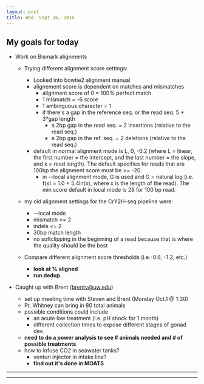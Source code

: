 ```yaml
---
layout: post
title: Wed. Sept 26, 2018
---
```


## My goals for today  
* Work on Bismark alignments  
	- Trying different alignment score settings:  
		- Looked into bowtie2 alignment manual  
		- alignement score is dependent on matches and mismatches  
			- alignment score of 0 = 100% perfect match  
			- 1 mismatch = -6 score  
			- 1 ambinguous character = 1  
			- if there's a gap in the reference seq. or the read seq: 5 + 3*gap length  
				- a 2bp gap in the read seq. = 2 insertions (relative to the read seq.)  
				- a 2bp gap in the ref. seq. = 2 deletions (relative to the read seq.)  
		- default in normal alignment mode is L, 0, -0.2 (where L = linear, the first number = the intercept, and the last number = the slope, and x = read length). The default specifies for reads that are 100bp the alignment score must be >= -20.   
			- in --local alignment mode, G is used and G = natural log (i.e. f(x) = 1.0 + 5.4ln(x), where x is the length of the read). The min score default in local mode is 26 for 100 bp read.   

	- my old alignment settings for the CrY2H-seq pipeline were:  
		- --local mode  
		- mismatch <= 2  
		- indels <= 2  
		- 30bp match length  
		- no softclipping in the beginning of a read because that is where the quality should be the best  		

	- Compare different alignment score thresholds (i.e.-0.6, -1.2, etc.)  
		- **look at % aligned**  
		- **run dedup.**  

* Caught up with Brent (brentv@uw.edu)    
	- set up meeting time with Steven and Brent (Monday Oct.1  @ 1:30)  
	- Pt. Whitney can bring in 80 total animals  
	- possible conditions could include  
		- an acute low treatment (i.e. pH shock for 1 month)  
		- different collection times to expose different stages of gonad dev.  
	- **need to do a power analysis to see # animals needed and # of possible treatments**  
	- how to infuse CO2 in seawater tanks?  
		- venturi injector in intake line?  
		- **find out it's done in MOATS**  

----
****